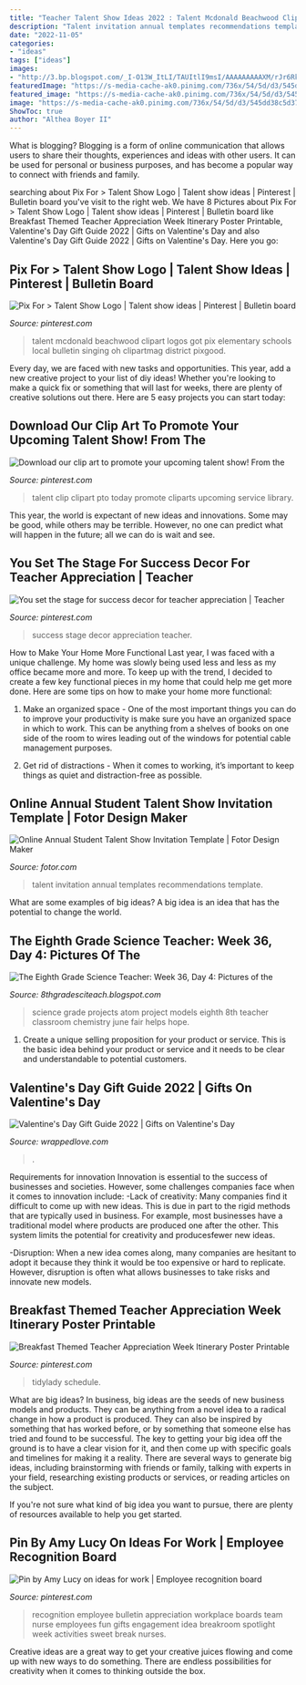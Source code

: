 ```yaml
---
title: "Teacher Talent Show Ideas 2022 : Talent Mcdonald Beachwood Clipart Logos Got Pix Elementary Schools Local Bulletin Singing Oh Clipartmag District Pixgood"
description: "Talent invitation annual templates recommendations template"
date: "2022-11-05"
categories:
- "ideas"
tags: ["ideas"]
images:
- "http://3.bp.blogspot.com/_I-O13W_ItLI/TAUItlI9msI/AAAAAAAAAXM/rJr6Rkw6Zss/s1600/atom_Models.JPG"
featuredImage: "https://s-media-cache-ak0.pinimg.com/736x/54/5d/d3/545dd38c5d3787bd8d000df1e9cc408e.jpg"
featured_image: "https://s-media-cache-ak0.pinimg.com/736x/54/5d/d3/545dd38c5d3787bd8d000df1e9cc408e.jpg"
image: "https://s-media-cache-ak0.pinimg.com/736x/54/5d/d3/545dd38c5d3787bd8d000df1e9cc408e.jpg"
ShowToc: true
author: "Althea Boyer II"
---
```



What is blogging?
Blogging is a form of online communication that allows users to share their thoughts, experiences and ideas with other users. It can be used for personal or business purposes, and has become a popular way to connect with friends and family.

	

		
searching about Pix For &gt; Talent Show Logo | Talent show ideas | Pinterest | Bulletin board you've visit to the right web. We have 8 Pictures about Pix For &gt; Talent Show Logo | Talent show ideas | Pinterest | Bulletin board like Breakfast Themed Teacher Appreciation Week Itinerary Poster Printable, Valentine&#039;s Day Gift Guide 2022 | Gifts on Valentine&#039;s Day and also Valentine&#039;s Day Gift Guide 2022 | Gifts on Valentine&#039;s Day. Here you go:
		
    
## Pix For &gt; Talent Show Logo | Talent Show Ideas | Pinterest | Bulletin Board

<img loading=lazy src="https://s-media-cache-ak0.pinimg.com/736x/d1/aa/84/d1aa84278264bbf604277a19a35ba4b5--talent-show-bulletin-board.jpg" onerror="this.onerror=null;this.src='https://tse3.mm.bing.net/th?id=OIP.1JB6w9fQvi7pXqERu2ZMqQAAAA&amp;pid=15.1';" alt="Pix For &gt; Talent Show Logo | Talent show ideas | Pinterest | Bulletin board">

_Source: pinterest.com_

>talent mcdonald beachwood clipart logos got pix elementary schools local bulletin singing oh clipartmag district pixgood. 

	

Every day, we are faced with new tasks and opportunities. This year, add a new creative project to your list of diy ideas! Whether you're looking to make a quick fix or something that will last for weeks, there are plenty of creative solutions out there. Here are 5 easy projects you can start today: 

    
## Download Our Clip Art To Promote Your Upcoming Talent Show! From The

<img loading=lazy src="https://s-media-cache-ak0.pinimg.com/736x/54/5d/d3/545dd38c5d3787bd8d000df1e9cc408e.jpg" onerror="this.onerror=null;this.src='https://tse3.mm.bing.net/th?id=OIP.T-bbzTjPcIUqVDfrbXz4EQHaFb&amp;pid=15.1';" alt="Download our clip art to promote your upcoming talent show! From the">

_Source: pinterest.com_

>talent clip clipart pto today promote cliparts upcoming service library. 

	

This year, the world is expectant of new ideas and innovations. Some may be good, while others may be terrible. However, no one can predict what will happen in the future; all we can do is wait and see.

    
## You Set The Stage For Success Decor For Teacher Appreciation | Teacher

<img loading=lazy src="https://i.pinimg.com/originals/05/c6/9d/05c69dda61e8342c241b9b684ad505c5.jpg" onerror="this.onerror=null;this.src='https://tse4.mm.bing.net/th?id=OIP.zc9GwP1MiOAlkTAFFhfjSAHaJ4&amp;pid=15.1';" alt="You set the stage for success decor for teacher appreciation | Teacher">

_Source: pinterest.com_

>success stage decor appreciation teacher. 

	

How to Make Your Home More Functional
Last year, I was faced with a unique challenge. My home was slowly being used less and less as my office became more and more. To keep up with the trend, I decided to create a few key functional pieces in my home that could help me get more done. Here are some tips on how to make your home more functional: 
1. Make an organized space - One of the most important things you can do to improve your productivity is make sure you have an organized space in which to work. This can be anything from a shelves of books on one side of the room to wires leading out of the windows for potential cable management purposes. 

2. Get rid of distractions - When it comes to working, it’s important to keep things as quiet and distraction-free as possible.

    
## Online Annual Student Talent Show Invitation Template | Fotor Design Maker

<img loading=lazy src="https://pub-static.haozhaopian.net/assets/projects/pages/c601017f-dc01-4fed-b098-0426a5cc0e9e_9c869639-7f38-48a0-9ef6-07c8bac3b78d_thumb.jpg" onerror="this.onerror=null;this.src='https://tse2.mm.bing.net/th?id=OIP.wQGMekfCfII-ciUHOT8rLgAAAA&amp;pid=15.1';" alt="Online Annual Student Talent Show Invitation Template | Fotor Design Maker">

_Source: fotor.com_

>talent invitation annual templates recommendations template. 

	

What are some examples of big ideas?
A big idea is an idea that has the potential to change the world.

    
## The Eighth Grade Science Teacher: Week 36, Day 4: Pictures Of The

<img loading=lazy src="http://3.bp.blogspot.com/_I-O13W_ItLI/TAUItlI9msI/AAAAAAAAAXM/rJr6Rkw6Zss/s1600/atom_Models.JPG" onerror="this.onerror=null;this.src='https://tse3.mm.bing.net/th?id=OIP.jw8MgKLykxXWhXS96G9n7QHaFj&amp;pid=15.1';" alt="The Eighth Grade Science Teacher: Week 36, Day 4: Pictures of the">

_Source: 8thgradesciteach.blogspot.com_

>science grade projects atom project models eighth 8th teacher classroom chemistry june fair helps hope. 

	

1. Create a unique selling proposition for your product or service. This is the basic idea behind your product or service and it needs to be clear and understandable to potential customers. 

    
## Valentine&#039;s Day Gift Guide 2022 | Gifts On Valentine&#039;s Day

<img loading=lazy src="https://wrappedlove.com/wp-content/uploads/2020/02/Gifts-Guide.jpg" onerror="this.onerror=null;this.src='https://tse2.mm.bing.net/th?id=OIP.lllzdsaYTsm3Ec6DkMAnxAHaE8&amp;pid=15.1';" alt="Valentine&#039;s Day Gift Guide 2022 | Gifts on Valentine&#039;s Day">

_Source: wrappedlove.com_

>. 

	

Requirements for innovation
Innovation is essential to the success of businesses and societies. However, some challenges companies face when it comes to innovation include:
-Lack of creativity: Many companies find it difficult to come up with new ideas. This is due in part to the rigid methods that are typically used in business. For example, most businesses have a traditional model where products are produced one after the other. This system limits the potential for creativity and producesfewer new ideas.

-Disruption: When a new idea comes along, many companies are hesitant to adopt it because they think it would be too expensive or hard to replicate. However, disruption is often what allows businesses to take risks and innovate new models.

    
## Breakfast Themed Teacher Appreciation Week Itinerary Poster Printable

<img loading=lazy src="https://i.pinimg.com/736x/56/1d/32/561d3255cd4a9110a31a81f2021abcad.jpg" onerror="this.onerror=null;this.src='https://tse1.mm.bing.net/th?id=OIP.Xnjkl4RQARzDYbp-G5e5xgHaHa&amp;pid=15.1';" alt="Breakfast Themed Teacher Appreciation Week Itinerary Poster Printable">

_Source: pinterest.com_

>tidylady schedule. 

	

What are big ideas?
In business, big ideas are the seeds of new business models and products. They can be anything from a novel idea to a radical change in how a product is produced. They can also be inspired by something that has worked before, or by something that someone else has tried and found to be successful. 
The key to getting your big idea off the ground is to have a clear vision for it, and then come up with specific goals and timelines for making it a reality. There are several ways to generate big ideas, including brainstorming with friends or family, talking with experts in your field, researching existing products or services, or reading articles on the subject. 

If you're not sure what kind of big idea you want to pursue, there are plenty of resources available to help you get started.

    
## Pin By Amy Lucy On Ideas For Work | Employee Recognition Board

<img loading=lazy src="https://i.pinimg.com/736x/dc/79/e7/dc79e77014955fde62cdc2e4ef67900b--recognition-ideas-employee-recognition.jpg" onerror="this.onerror=null;this.src='https://tse2.mm.bing.net/th?id=OIP.Uf2XaKsLLPVbBAZlEJM4BQHaFj&amp;pid=15.1';" alt="Pin by Amy Lucy on ideas for work | Employee recognition board">

_Source: pinterest.com_

>recognition employee bulletin appreciation workplace boards team nurse employees fun gifts engagement idea breakroom spotlight week activities sweet break nurses. 

	

Creative ideas are a great way to get your creative juices flowing and come up with new ways to do something. There are endless possibilities for creativity when it comes to thinking outside the box.


